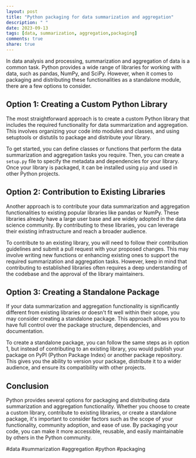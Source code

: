 ```yaml
---
layout: post
title: "Python packaging for data summarization and aggregation"
description: " "
date: 2023-09-13
tags: [data, summarization, aggregation,packaging]
comments: true
share: true
---
```


In data analysis and processing, summarization and aggregation of data is a common task. Python provides a wide range of libraries for working with data, such as pandas, NumPy, and SciPy. However, when it comes to packaging and distributing these functionalities as a standalone module, there are a few options to consider.

## Option 1: Creating a Custom Python Library

The most straightforward approach is to create a custom Python library that includes the required functionality for data summarization and aggregation. This involves organizing your code into modules and classes, and using setuptools or distutils to package and distribute your library.

To get started, you can define classes or functions that perform the data summarization and aggregation tasks you require. Then, you can create a `setup.py` file to specify the metadata and dependencies for your library. Once your library is packaged, it can be installed using `pip` and used in other Python projects.

## Option 2: Contribution to Existing Libraries

Another approach is to contribute your data summarization and aggregation functionalities to existing popular libraries like pandas or NumPy. These libraries already have a large user base and are widely adopted in the data science community. By contributing to these libraries, you can leverage their existing infrastructure and reach a broader audience.

To contribute to an existing library, you will need to follow their contribution guidelines and submit a pull request with your proposed changes. This may involve writing new functions or enhancing existing ones to support the required summarization and aggregation tasks. However, keep in mind that contributing to established libraries often requires a deep understanding of the codebase and the approval of the library maintainers.

## Option 3: Creating a Standalone Package

If your data summarization and aggregation functionality is significantly different from existing libraries or doesn't fit well within their scope, you may consider creating a standalone package. This approach allows you to have full control over the package structure, dependencies, and documentation.

To create a standalone package, you can follow the same steps as in option 1, but instead of contributing to an existing library, you would publish your package on PyPI (Python Package Index) or another package repository. This gives you the ability to version your package, distribute it to a wider audience, and ensure its compatibility with other projects.

## Conclusion

Python provides several options for packaging and distributing data summarization and aggregation functionality. Whether you choose to create a custom library, contribute to existing libraries, or create a standalone package, it's important to consider factors such as the scope of your functionality, community adoption, and ease of use. By packaging your code, you can make it more accessible, reusable, and easily maintainable by others in the Python community.

#data #summarization #aggregation #python #packaging
